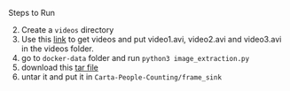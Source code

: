 
Steps to Run 

2. Create a `videos` directory
3. Use this [link](https://vanderbilt365-my.sharepoint.com/:f:/g/personal/scott_r_eisele_vanderbilt_edu/EprbHD6wS61Oon0eDujPAGMBHSttbQF58nxN_Vm105xBvA?e=TfA4u4) to get videos and put video1.avi, video2.avi and video3.avi in the videos folder.
4. go to `docker-data` folder and run `python3 image_extraction.py`
5. download this [tar file](https://vanderbilt365-my.sharepoint.com/:u:/g/personal/scott_r_eisele_vanderbilt_edu/EZZ2FAsJHYhNrPmDhnQCEwwBFikBGiWpwJBHqZx5as1MCg?e=PBf2IB)
6. untar it and put it in `Carta-People-Counting/frame_sink`